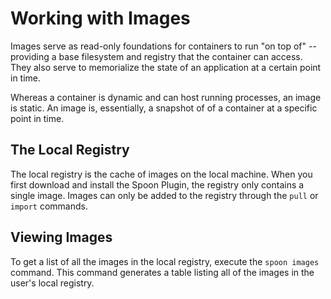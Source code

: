 # Working with Images

Images serve as read-only foundations for containers to run "on top of" -- providing a base filesystem and registry that the container can access. They also serve to memorialize the state of an application at a certain point in time. 

Whereas a container is dynamic and can host running processes, an image is static. An image is, essentially, a snapshot of of a container at a specific point in time. 

## The Local Registry

The local registry is the cache of images on the local machine. When you first download and install the Spoon Plugin, the registry only contains a single image. Images can only be added to the registry through the `pull` or `import` commands. 

## Viewing Images

To get a list of all the images in the local registry, execute the `spoon images` command. This command generates a table listing all of the images in the user's local registry. 



